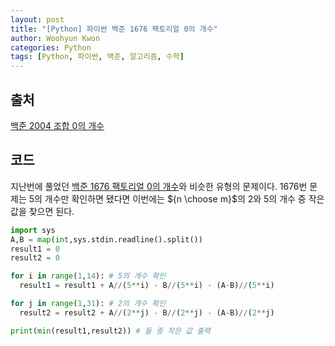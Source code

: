 ```yaml
--- 
layout: post
title: "[Python] 파이썬 백준 1676 팩토리얼 0의 개수"
author: Woohyun Kwon
categories: Python
tags: [Python, 파이썬, 백준, 알고리즘, 수학]
---
```


## 출처

[백준 2004 조합 0의 개수](https://www.acmicpc.net/problem/2004)

## 코드

지난번에 풀었던 [백준 1676 팩토리얼 0의 개수](https://woohyunkwon.github.io/python/2022/01/02/1676.html)와 비슷한 유형의 문제이다. 1676번 문제는 5의 개수만 확인하면 됐다면 이번에는 ${n \choose m}$의 2와 5의 개수 중 작은 값을 찾으면 된다.

```Python
import sys
A,B = map(int,sys.stdin.readline().split())
result1 = 0
result2 = 0

for i in range(1,14): # 5의 개수 확인
  result1 = result1 + A//(5**i) - B//(5**i) - (A-B)//(5**i)

for j in range(1,31): # 2의 개수 확인
  result2 = result2 + A//(2**j) - B//(2**j) - (A-B)//(2**j)

print(min(result1,result2)) # 둘 중 작은 값 출력
```